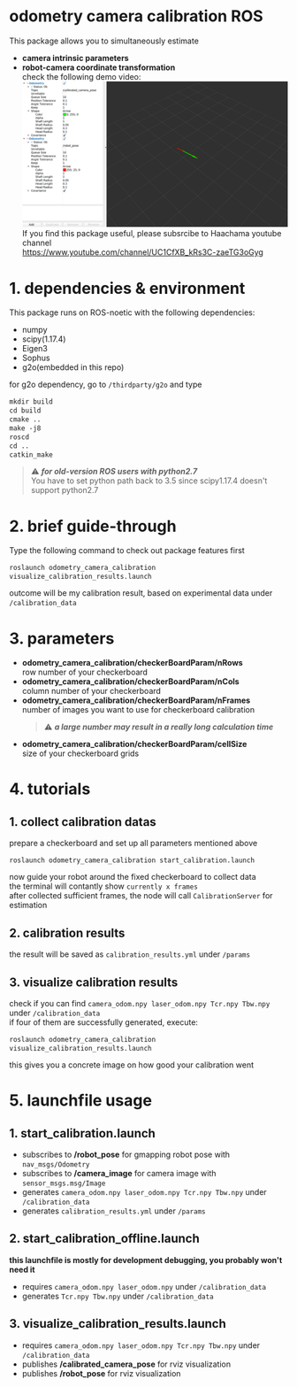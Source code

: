 # odometry camera calibration ROS
This package allows you to simultaneously estimate  
  - **camera intrinsic parameters**
  - **robot-camera coordinate transformation**  
check the following demo video:
[![Alt text](https://github.com/Leohsieh57/odometry-camera-calibration-ROS/blob/main/readme_pictures/demo.png)](https://youtu.be/0YEWkK3-Adk)  
If you find this package useful, please subsrcibe to Haachama youtube channel  
https://www.youtube.com/channel/UC1CfXB_kRs3C-zaeTG3oGyg

# 1. dependencies & environment
This package runs on ROS-noetic with the following dependencies:
  - numpy
  - scipy(1.17.4)
  - Eigen3
  - Sophus
  - g2o(embedded in this repo)  

for g2o dependency, go to `/thirdparty/g2o` and type

    mkdir build  
    cd build  
    cmake ..  
    make -j8  
    roscd  
    cd ..  
    catkin_make
   
> ⚠️ ***for old-version ROS users with python2.7***  
>You have to set python path back to 3.5 since scipy1.17.4 doesn't support python2.7

# 2. brief guide-through
Type the following command to check out package features first

    roslaunch odometry_camera_calibration visualize_calibration_results.launch
outcome will be my calibration result, based on experimental data under `/calibration_data` 

# 3. parameters
  - **odometry_camera_calibration/checkerBoardParam/nRows**  
  row number of your checkerboard 
  - **odometry_camera_calibration/checkerBoardParam/nCols**  
  column number of your checkerboard
  - **odometry_camera_calibration/checkerBoardParam/nFrames**  
  number of images you want to use for checkerboard calibration    
    > ⚠️ ***a large number may result in a really long calculation time***  
  - **odometry_camera_calibration/checkerBoardParam/cellSize**  
  size of your checkerboard grids
  
# 4. tutorials
## 1. collect calibration datas
prepare a checkerboard and set up all parameters mentioned above  
  
    roslaunch odometry_camera_calibration start_calibration.launch
    
now guide your robot around the fixed checkerboard to collect data  
the terminal will contantly show `currently x frames`  
after collected sufficient frames, the node will call `CalibrationServer` for estimation

## 2. calibration results
the result will be saved as `calibration_results.yml` under `/params`

## 3. visualize calibration results
check if you can find `camera_odom.npy laser_odom.npy Tcr.npy Tbw.npy` under `/calibration_data`  
if four of them are successfully generated, execute:
  
    roslaunch odometry_camera_calibration visualize_calibration_results.launch
    
this gives you a concrete image on how good your calibration went
# 5. launchfile usage
## 1. start_calibration.launch
  - subscribes to **/robot_pose** for gmapping robot pose with `nav_msgs/Odometry`
  - subscribes to **/camera_image** for camera image with `sensor_msgs.msg/Image`
  - generates `camera_odom.npy laser_odom.npy Tcr.npy Tbw.npy` under `/calibration_data`
  - generates `calibration_results.yml` under `/params`
  
## 2. start_calibration_offline.launch
**this launchfile is mostly for development debugging, you probably won't need it**
  - requires `camera_odom.npy laser_odom.npy` under `/calibration_data`
  - generates `Tcr.npy Tbw.npy` under `/calibration_data`

## 3. visualize_calibration_results.launch
  - requires `camera_odom.npy laser_odom.npy Tcr.npy Tbw.npy` under `/calibration_data`
  - publishes **/calibrated_camera_pose** for rviz visualization
  - publishes **/robot_pose** for rviz visualization
  
